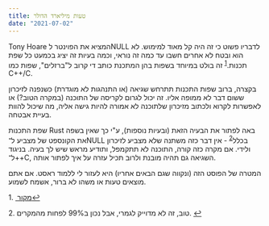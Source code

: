 ```yaml
---
title: טעות מיליארד הדולר
date: "2021-07-02"
---
```

Tony Hoare המציא את הפוינטר לNULL לדבריו  פשוט כי זה היה קל מאוד למימוש. לא הוא ובטח לא אחרים חשבו עד כמה זה נוראי, וכמה בעיות זה יציג בכמעט כל שפת תכנות.<sup id="a1">[1](#f1)</sup> זה בולט במיוחד בשפות בהן המתכנת כותב די קרוב ל"ברזלים", שפות כמו C++/C.

בקצרה, ברוב שפות התכנות תתרחש שגיאה (או התנהגות לא מוגדרת) כשנפנה לזיכרון ששום דבר לא ממופה אליו. זה יכול לגרום לקריסה של התוכנה (במקרה הטוב?) או לאפשרות לקרוא ולכתוב מזיכרון שלתוכנה לא אמורה להיות גישה אליה, מה שיכול להוות בעיית אבטחה.

שפת התכנות Rust באה לפתור את הבעיה הזאת (ובעיות נוספות), ע"י כך שאין בשפה את הקונספט של מצביע ל־NULL בכלל<sup id="a2">[2](#f2)</sup> - אין דבר כזה משתנה שלא מצביע לזיכרון ולידי. אם מקרה כזה קורה, התוכנה לא תתקמפל, ותודיע מראש שיש לך בעיה. בניגוד ל־++C, השגיאה גם תהיה מובנת ולרוב תכיל עזרה על איך לפתור אותה.

המטרה של הפוסט הזה (ונקווה שגם הבאים אחריו) היא לעזור לי ללמוד ראסט. אם אתם מוצאים טעות או משהו לא ברור, אשמח לשמוע.

<span class="footnote">1. <a href="https://www.infoq.com/presentations/Null-References-The-Billion-Dollar-Mistake-Tony-Hoare/" dir="auto" id="f1" target="_blank" >מקור [↩](#a1)</a></span>

<span id="f2" class="footnote">2. טוב, זה לא מדוייק לגמרי, אבל נכון ב99% לפחות מהמקרים. [↩](#a2) </span>
